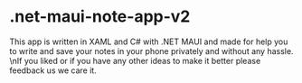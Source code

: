 # .net-maui-note-app-v2
 This app is written in XAML and C# with .NET MAUI and made for help you to write and save your notes in your phone privately and without any hassle. \nIf you liked or if you have any other ideas to make it better please feedback us we care it.

